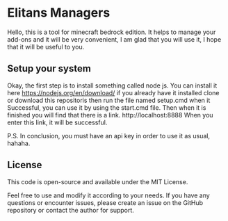 # Elitans Managers
Hello, this is a tool for minecraft bedrock edition. It helps to manage your add-ons and it will be very convenient, I am glad that you will use it, I hope that it will be useful to you.

## Setup your system
Okay, the first step is to install something called node js. You can install it here https://nodejs.org/en/download/ if you already have it installed clone or download this repositoris then run the file named setup.cmd when it Successful, you can use it by using the start.cmd file. Then when it is finished you will find that there is a link. http://localhost:8888 When you enter this link, it will be successful. 

P.S. In conclusion, you must have an api key in order to use it as usual, hahaha.

## License
This code is open-source and available under the MIT License.

Feel free to use and modify it according to your needs. If you have any questions or encounter issues, please create an issue on the GitHub repository or contact the author for support.